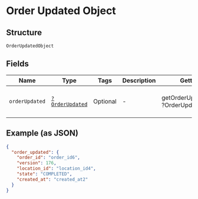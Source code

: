 
# Order Updated Object

## Structure

`OrderUpdatedObject`

## Fields

| Name | Type | Tags | Description | Getter | Setter |
|  --- | --- | --- | --- | --- | --- |
| `orderUpdated` | [`?OrderUpdated`](/doc/models/order-updated.md) | Optional | - | getOrderUpdated(): ?OrderUpdated | setOrderUpdated(?OrderUpdated orderUpdated): void |

## Example (as JSON)

```json
{
  "order_updated": {
    "order_id": "order_id6",
    "version": 176,
    "location_id": "location_id4",
    "state": "COMPLETED",
    "created_at": "created_at2"
  }
}
```

